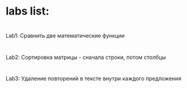 # labs list:
#
Lab1: Сравнить две математические функции
#
Lab2: Сортировка матрицы - сначала строки, потом столбцы
#
Lab3: Удаление повторений в тексте внутри каждого предложения
